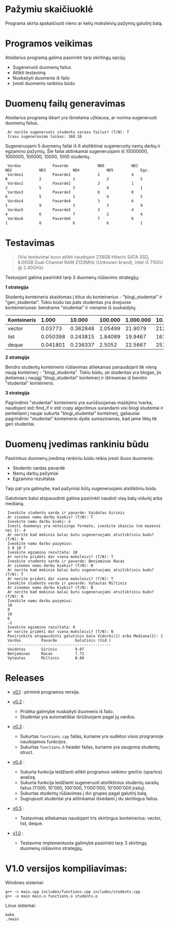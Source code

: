# Pažymiu skaičiuoklė
Programa skirta apskaičiuoti vieno ar kelių moksleivių pažymių galutinį balą.

# Programos veikimas
Atsidarius programą galima pasirinkti tarp skirtingų opcijų:
* Sugeneruoti duomenų failus
* Atlikti testavimą
* Nuskaityti duomenis iš failo
* Įvesti duomenis rankiniu būdu

# Duomenų failų generavimas
Atsidarius programą iškart yra išmetama užklausa, ar norima sugeneruoti duomenų failus.

     Ar norite sugeneruoti studentu sarasu failus? (T/N): T
     Irasu sugeneravimo laikas: 160.16
     
Sugeneruojami 5 duomenų failai iš 6 atsitiktinai sugeneruotų namų darbų ir egzamino pažymių. Šie failai atitinkamai sugeneruojami iš 10000000, 1000000, 100000, 10000, 1000 studentų.

     Vardas              Pavarde             ND0            ND1            ND2            ND3            ND4            ND5            Egz.           
     Vardas1             Pavarde1            2              4              8              2              1              2              5              
     Vardas2             Pavarde2            3              1              2              5              3              4              1              
     Vardas3             Pavarde3            8              8              6              5              1              4              5              
     Vardas4             Pavarde4            3              6              1              9              3              3              9              
     Vardas5             Pavarde5            3              4              4              6              7              2              4              
     Vardas6             Pavarde6            7              6              1              8              6              6              1      

# Testavimas
 > (Visi testavimai buvo atlikti naudojant 238GB Hitachi SATA SSD, 8.00GB Dual-Channel RAM 2133MHz (Unknown brand), Intel i3 7100U @ 2.40GHz)

Testuojant galima pasirinkti tarp 3 duomenų rūšiavimo strategijų:

**1 strategija**

Studentų konteineris skaidomas į kitus du konteinerius - "blogi_studentai" ir "geri_studentai". Tokiu būdu tas pats studentas yra dvejuose konteineriuose: bendrame "studentai" ir viename iš suskaidytų.

| Konteineris                    | 1.000     | 10.000   | 100.000 | 1.000.000 | 10.000.000 |
| :----------------------------- | :-------- | :------  | :------ | :-------- | :--------- |
| vector                         | 0.03773   | 0.362848 | 2.05499 | 21.9079   | 212.784    |
| list                           | 0.050398  | 0.243815 | 1.84089 | 19.9467   | 163.67     |
| deque                          | 0.041801  | 0.236337 | 2.5052  | 22.5667   | 257.109    |

**2 strategija**

Bendro studentų konteinerio rūšiavimas atliekamas panaudojant tik vieną naują konteinerį - "blogi_studenta". Tokiu būdu, jei studentas yra blogas, jis  įkeliamas į naująjį "blogi_studentai" konteinerį ir ištrinamas iš bendro "studentai" konteinerio.

**3 strategija**

Pagrindinis "studentai" konteineris yra surūšiuojamas mažėjimo tvarka, naudojant std::find_if ir std::copy algoritmus surandami visi blogi studentai ir perkeliami į naujai sukurta "blogi_studentai" konteinerį, galiausiai pagrindinio "studentai" konteinerio dydis sumazinamas, kad jame liktų tik geri studentai.

# Duomenų įvedimas rankiniu būdu
Pasirinkus duomenų įvedimą rankiniu būdu reikia įvesti šiuos duomenis:
* Studento vardas pavardė
* Namų darbų pažymiai
* Egzamino rezultatas

Taip pat yra galimybe, kad pažymiai būtų sugeneruojami atsitiktiniu būdu

Galutiniam balui atspausdinti galima pasirinkti naudoti visų balų vidurkį arba medianą.

     Iveskite studento varda ir pavarde: Vaidotas Girinis
     Ar zinomas namu darbu kiekis? (T/N): T
     Iveskite namu darbu kieki: ė
     Ivesti duomenys yra neteisingo formato, iveskite skaiciu (ne mazesni nei 1): 4
     Ar norite kad mokinio balai butu sugeneruojami atsitiktiniu budu? (T/N): N
     Iveskite namu darbu pazymius:
     5 8 10 7
     Iveskite egzamino rezultata: 10
     Ar norite prideti dar viena moksleivi? (T/N): T
     Iveskite studento varda ir pavarde: Benjaminas Racas
     Ar zinomas namu darbu kiekis? (T/N): N
     Ar norite kad mokinio balai butu sugeneruojami atsitiktiniu budu? (T/N): T
     Ar norite prideti dar viena moksleivi? (T/N): T
     Iveskite studento varda ir pavarde: Vytautas Miltinis
     Ar zinomas namu darbu kiekis? (T/N): N
     Ar norite kad mokinio balai butu sugeneruojami atsitiktiniu budu? (T/N): N
     Iveskite namu darbu pazymius:
     10
     8
     10
     6
     -1
     Iveskite egzamino rezultata: 9
     Ar norite prideti dar viena moksleivi? (T/N): N
     Pasirinkite atspausdinti galutinio balo Vidurki(1) arba Mediana(2): 1
     Vardas         Pavarde        Galutinis (Vid.)
     ----------------------------------------------
     Vaidotas       Girinis        9.07
     Benjaminas     Racas          7.71
     Vytautas       Miltinis       8.80

    
    

    
    
    
    

# Releases #

* [v0.1](https://github.com/Benjaminas1/Pazymiu-skaiciuokle-VU/releases/tag/v0.1) : pirminė programos versija.

* [v0.2](https://github.com/Benjaminas1/Pazymiu-skaiciuokle-VU/releases/tag/v0.2) :
  * Pridėta galimybė nuskaityti duomenis iš failo.
  * Studentai yra automatiškai išrūšiuojami pagal jų vardus.

* [v0.3](https://github.com/Benjaminas1/Pazymiu-skaiciuokle-VU/releases/tag/v0.3) :
  * Sukurtas `functions.cpp` failas, kuriame yra sudėtos visos programoje naudojamos funkcijos.
  * Sukurtas `functions.h` header failas, kuriame yra saugoma studentų struct.

* [v0.4](https://github.com/Benjaminas1/Pazymiu-skaiciuokle-VU/releases/tag/v0.4) :
  * Sukurta funkcija leidžianti atlikti programos veikimo greičio (spartos) analizę.
  * Sukurta funkcija leidžianti sugeneruoti atsitiktinius studentų sarašų failus (1'000, 10'000, 100'000, 1'000'000, 10'000'000 įrašų).
  * Sukurtas studentų rūšiavimas į dvi grupes pagal galutinį balą.
  * Sugrupuoti studentai yra atitinkamai išvedami į du skirtingus failus.

* [v0.5](https://github.com/Benjaminas1/Pazymiu-skaiciuokle-VU/releases/tag/v0.5) :
  * Testavimas atliekamas naudojant tris skirtingus konteinerius: vector, list, deque.

* [v1.0](https://github.com/Benjaminas1/Pazymiu-skaiciuokle-VU/releases/tag/v1.0) :
  * Testavime implementuota galimybė pasirinkti tarp 3 skirtingų duomenų rūšiavimo strategijų.


# V1.0 versijos kompiliavimas:
Windows sistemai:

    g++ -c main.cpp includes/functions.cpp includes/students.cpp
    g++ -o main main.o functions.o students.o
      
Linux sistemai:

    make
    ./main

